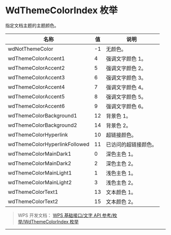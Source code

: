 # WdThemeColorIndex 枚举

指定文档主题的主题颜色。

| 名称                          | 值  | 说明                 |
|-------------------------------|-----|----------------------|
| wdNotThemeColor               | -1  | 无颜色。             |
| wdThemeColorAccent1           | 4   | 强调文字颜色 1。     |
| wdThemeColorAccent2           | 5   | 强调文字颜色 2。     |
| wdThemeColorAccent3           | 6   | 强调文字颜色 3。     |
| wdThemeColorAccent4           | 7   | 强调文字颜色 4。     |
| wdThemeColorAccent5           | 8   | 强调文字颜色 5。     |
| wdThemeColorAccent6           | 9   | 强调文字颜色 6。     |
| wdThemeColorBackground1       | 12  | 背景色 1。           |
| wdThemeColorBackground2       | 14  | 背景色 2。           |
| wdThemeColorHyperlink         | 10  | 超链接颜色。         |
| wdThemeColorHyperlinkFollowed | 11  | 已访问的超链接颜色。 |
| wdThemeColorMainDark1         | 0   | 深色主色 1。         |
| wdThemeColorMainDark2         | 2   | 深色主色 2。         |
| wdThemeColorMainLight1        | 1   | 浅色主色 1。         |
| wdThemeColorMainLight2        | 3   | 浅色主色 2。         |
| wdThemeColorText1             | 13  | 文本颜色 1。         |
| wdThemeColorText2             | 15  | 文本颜色 2。         |

> WPS 开发文档： [WPS 基础接口/文字 API 参考/枚举/WdThemeColorIndex 枚举](https://qn.cache.wpscdn.cn/encs/doc/office_v19/topics/WPS%20%E5%9F%BA%E7%A1%80%E6%8E%A5%E5%8F%A3/%E6%96%87%E5%AD%97%20API%20%E5%8F%82%E8%80%83/%E6%9E%9A%E4%B8%BE/WdThemeColorIndex%20%E6%9E%9A%E4%B8%BE.html)

------------------------------------------------------------------------
